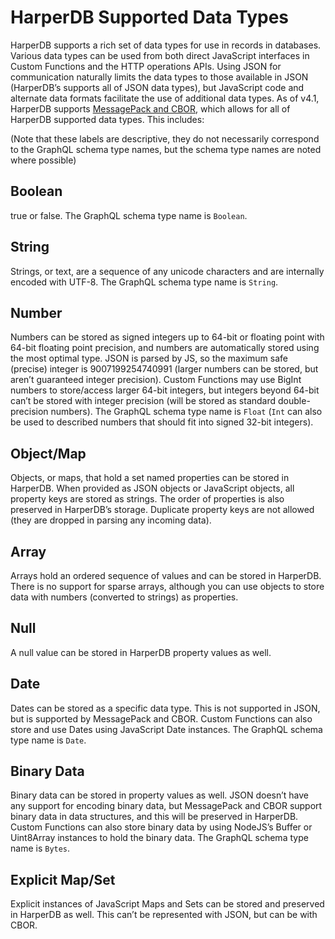 # HarperDB Supported Data Types

HarperDB supports a rich set of data types for use in records in databases. Various data types can be used from both direct JavaScript interfaces in Custom Functions and the HTTP operations APIs. Using JSON for communication naturally limits the data types to those available in JSON (HarperDB’s supports all of JSON data types), but JavaScript code and alternate data formats facilitate the use of additional data types. As of v4.1, HarperDB supports [MessagePack and CBOR](content-types.md), which allows for all of HarperDB supported data types. This includes: 

(Note that these labels are descriptive, they do not necessarily correspond to the GraphQL schema type names, but the schema type names are noted where possible)

## Boolean
true or false. The GraphQL schema type name is `Boolean`.

## String
Strings, or text, are a sequence of any unicode characters and are internally encoded with UTF-8.  The GraphQL schema type name is `String`.

## Number
Numbers can be stored as signed integers up to 64-bit or floating point with 64-bit floating point precision, and numbers are automatically stored using the most optimal type. JSON is parsed by JS, so the maximum safe (precise) integer is 9007199254740991 (larger numbers can be stored, but aren’t guaranteed integer precision). Custom Functions may use BigInt numbers to store/access larger 64-bit integers, but integers beyond 64-bit can’t be stored with integer precision (will be stored as standard double-precision numbers).  The GraphQL schema type name is `Float` (`Int` can also be used to described numbers that should fit into signed 32-bit integers).

## Object/Map
Objects, or maps, that hold a set named properties can be stored in HarperDB. When provided as JSON objects or JavaScript objects, all property keys are stored as strings. The order of properties is also preserved in HarperDB’s storage. Duplicate property keys are not allowed (they are dropped in parsing any incoming data).

## Array
Arrays hold an ordered sequence of values and can be stored in HarperDB. There is no support for sparse arrays, although you can use objects to store data with numbers (converted to strings) as properties.

## Null
A null value can be stored in HarperDB property values as well.

## Date
Dates can be stored as a specific data type. This is not supported in JSON, but is supported by MessagePack and CBOR. Custom Functions can also store and use Dates using JavaScript Date instances.  The GraphQL schema type name is `Date`.

## Binary Data
Binary data can be stored in property values as well. JSON doesn’t have any support for encoding binary data, but MessagePack and CBOR support binary data in data structures, and this will be preserved in HarperDB. Custom Functions can also store binary data by using NodeJS’s Buffer or Uint8Array instances to hold the binary data.  The GraphQL schema type name is `Bytes`.

## Explicit Map/Set
Explicit instances of JavaScript Maps and Sets can be stored and preserved in HarperDB as well. This can’t be represented with JSON, but can be with CBOR.



